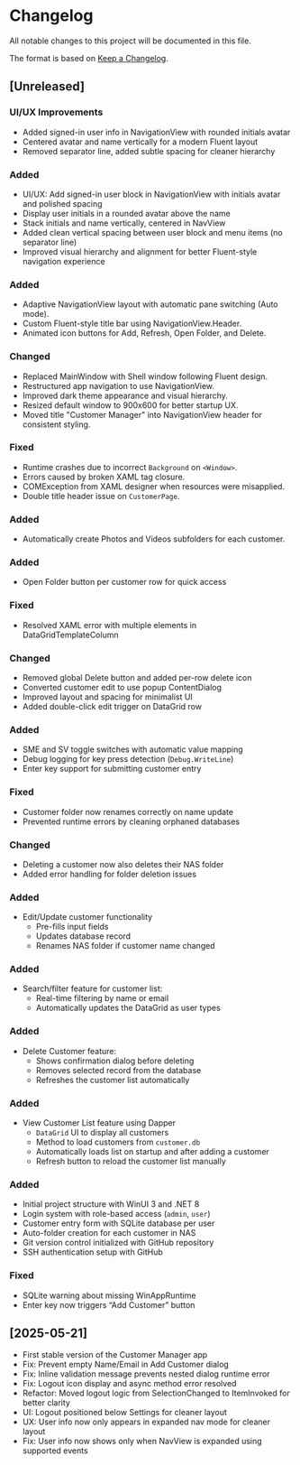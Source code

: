 # Changelog

All notable changes to this project will be documented in this file.

The format is based on [Keep a Changelog](https://keepachangelog.com/en/1.0.0/).

## [Unreleased]

### UI/UX Improvements
- Added signed-in user info in NavigationView with rounded initials avatar
- Centered avatar and name vertically for a modern Fluent layout
- Removed separator line, added subtle spacing for cleaner hierarchy

### Added
- UI/UX: Add signed-in user block in NavigationView with initials avatar and polished spacing
- Display user initials in a rounded avatar above the name
- Stack initials and name vertically, centered in NavView
- Added clean vertical spacing between user block and menu items (no separator line)
- Improved visual hierarchy and alignment for better Fluent-style navigation experience


### Added
- Adaptive NavigationView layout with automatic pane switching (Auto mode).
- Custom Fluent-style title bar using NavigationView.Header.
- Animated icon buttons for Add, Refresh, Open Folder, and Delete.

### Changed
- Replaced MainWindow with Shell window following Fluent design.
- Restructured app navigation to use NavigationView.
- Improved dark theme appearance and visual hierarchy.
- Resized default window to 900x600 for better startup UX.
- Moved title "Customer Manager" into NavigationView header for consistent styling.

### Fixed
- Runtime crashes due to incorrect `Background` on `<Window>`.
- Errors caused by broken XAML tag closure.
- COMException from XAML designer when resources were misapplied.
- Double title header issue on `CustomerPage`.

### Added
- Automatically create Photos and Videos subfolders for each customer.

### Added
- Open Folder button per customer row for quick access

### Fixed
- Resolved XAML error with multiple elements in DataGridTemplateColumn

### Changed
- Removed global Delete button and added per-row delete icon
- Converted customer edit to use popup ContentDialog
- Improved layout and spacing for minimalist UI
- Added double-click edit trigger on DataGrid row

### Added
- SME and SV toggle switches with automatic value mapping
- Debug logging for key press detection (`Debug.WriteLine`)
- Enter key support for submitting customer entry

### Fixed
- Customer folder now renames correctly on name update
- Prevented runtime errors by cleaning orphaned databases

### Changed
- Deleting a customer now also deletes their NAS folder
- Added error handling for folder deletion issues

### Added
- Edit/Update customer functionality
  - Pre-fills input fields
  - Updates database record
  - Renames NAS folder if customer name changed

### Added
- Search/filter feature for customer list:
  - Real-time filtering by name or email
  - Automatically updates the DataGrid as user types


### Added
- Delete Customer feature:
  - Shows confirmation dialog before deleting
  - Removes selected record from the database
  - Refreshes the customer list automatically


### Added
- View Customer List feature using Dapper
  - `DataGrid` UI to display all customers
  - Method to load customers from `customer.db`
  - Automatically loads list on startup and after adding a customer
  - Refresh button to reload the customer list manually


### Added
- Initial project structure with WinUI 3 and .NET 8
- Login system with role-based access (`admin`, `user`)
- Customer entry form with SQLite database per user
- Auto-folder creation for each customer in NAS
- Git version control initialized with GitHub repository
- SSH authentication setup with GitHub

### Fixed
- SQLite warning about missing WinAppRuntime
- Enter key now triggers “Add Customer” button

## [2025-05-21]
- First stable version of the Customer Manager app
- Fix: Prevent empty Name/Email in Add Customer dialog
- Fix: Inline validation message prevents nested dialog runtime error
- Fix: Logout icon display and async method error resolved
- Refactor: Moved logout logic from SelectionChanged to ItemInvoked for better clarity
- UI: Logout positioned below Settings for cleaner layout
- UX: User info now only appears in expanded nav mode for cleaner layout
- Fix: User info now shows only when NavView is expanded using supported events
